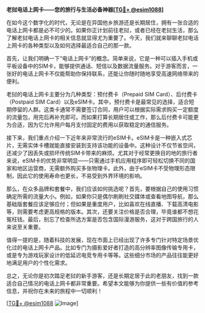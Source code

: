 **老挝电话上网卡——您的旅行与生活必备神器[[TG💪+ @esim1088](https://t.me/s/esim1088)]**

在如今这个数字化的时代，无论是在异国他乡旅游还是长期居住，拥有一张合适的电话上网卡都是必不可少的。如果你正计划前往老挝，或者已经在老挝生活，那么了解老挝电话上网卡的相关信息就显得尤为重要了。今天，我们就来聊聊老挝电话上网卡的各种类型以及如何选择最适合自己的那一款。

首先，让我们明确一下“电话上网卡”的概念。简单来说，它是一种可以插入手机或平板设备中的SIM卡，能够提供通话、短信以及数据流量服务。对于游客而言，一张好的电话上网卡不仅能帮助你保持联系，还能让你随时随地享受高速网络带来的便利。

老挝的电话上网卡主要分为几种类型：预付费卡（Prepaid SIM Card）、后付费卡（Postpaid SIM Card）以及eSIM卡。其中，预付费卡是最常见的选择，适合短期停留的人群。这类卡通常不需要签订合同，用户可以根据实际需求购买一定额度的流量包，用完后再补充即可。而如果打算长期居住或工作，那么后付费卡可能更为合适，因为它允许用户每月支付固定的费用以获取稳定的通信服务。

接下来，我们重点介绍一下近年来非常流行的eSIM卡。eSIM卡是一种嵌入式芯片，无需实体卡槽就能直接安装到支持该功能的设备中。这种设计不仅节省空间，还减少了因丢失或损坏传统SIM卡带来的麻烦。尤其对于经常更换目的地的旅行者来说，eSIM卡的优势非常明显——只需通过手机应用程序即可轻松切换不同的国家和地区运营商，无需额外购买多张物理卡。此外，由于eSIM卡不受物理形态限制，因此它的使用寿命也更长，不易受到外界环境的影响。

那么，在众多品牌和套餐中，我们应该如何挑选呢？首先，要根据自己的使用习惯确定所需的流量大小。例如，如果你只是偶尔刷刷社交媒体或查看地图导航，那么基础版套餐应该足够应付；但如果是重度用户，比如喜欢在线直播、下载高清电影等，则需要考虑更高规格的版本。其次，还要关注价格是否合理，毕竟谁都不想花冤枉钱。最后，别忘了检查所选方案是否包含国际漫游服务，这对于跨国旅行的人来说至关重要。

值得一提的是，随着科技的发展，现在市面上已经出现了许多专门针对特定场景优化过的电话上网卡产品。比如专门为摄影爱好者打造的高分辨率图像传输专用卡，或是专为游戏玩家设计的低延迟电竞专用卡等等。这些细分市场的产品往往能更好地满足用户的个性化需求。

总之，无论你是初次踏足老挝的新手游客，还是长期定居于此的老朋友，找到一款适合自己情况的电话上网卡都非常重要。希望本文能够为你提供一些有价值的参考信息，并祝你在未来的旅程中一切顺利！

[[TG💪+ @esim1088](https://t.me/s/esim1088) ![Image](https://i.postimg.cc/4NQfJmqS/Snipaste-2025-05-13-00-14-12.png)]